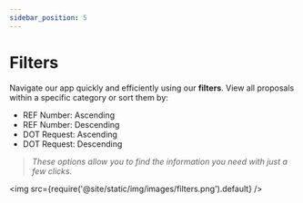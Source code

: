 ```yaml
---
sidebar_position: 5
---
```


# Filters 

Navigate our app quickly and efficiently using our **filters**. View all proposals within a specific category or sort them by:
- REF Number: Ascending
- REF Number: Descending
- DOT Request: Ascending
- DOT Request: Descending

> _These options allow you to find the information you need with just a few clicks._

<img src={require('@site/static/img/images/filters.png').default} />